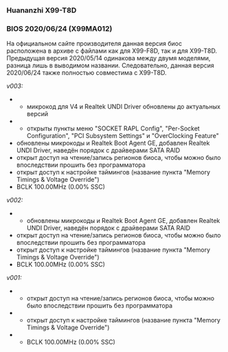 ### Huananzhi X99-T8D
### BIOS 2020/06/24 (X99MA012)
На официальном сайте производителя данная версия биос расположена в архиве с файлами как для X99-F8D, так и для X99-T8D. Предыдущая версия 2020/05/14 одинакова между двумя моделями, разница лишь в выводимом названии. Следовательно, данная версия 2020/06/24 также полностью совместима с X99-T8D.

*v003:*
* + микрокод для V4 и Realtek UNDI Driver обновлены до актуальных версий
* + открыты пункты меню "SOCKET RAPL Config", "Per-Socket Configuration", "PCI Subsystem Settings" и "OverClocking Feature"
* обновлены микрокоды и Realtek Boot Agent GE, добавлен Realtek UNDI Driver, наведён порядок с драйверами SATA RAID
* открыт доступ на чтение/запись регионов биоса, чтобы можно было впоследствии прошить без программатора
* открыт доступ к настройке таймингов (название пункта "Memory Timings & Voltage Override")
* BCLK 100.00MHz (0.00% SSC)

*v002:*
* + обновлены микрокоды и Realtek Boot Agent GE, добавлен Realtek UNDI Driver, наведён порядок с драйверами SATA RAID
* открыт доступ на чтение/запись регионов биоса, чтобы можно было впоследствии прошить без программатора
* открыт доступ к настройке таймингов (название пункта "Memory Timings & Voltage Override")
* BCLK 100.00MHz (0.00% SSC)

*v001:*
* + открыт доступ на чтение/запись регионов биоса, чтобы можно было впоследствии прошить без программатора
* + открыт доступ к настройке таймингов (название пункта "Memory Timings & Voltage Override")
* + BCLK 100.00MHz (0.00% SSC)
